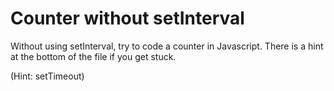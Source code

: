 # Counter without setInterval
Without using setInterval, try to code a counter in Javascript. There is a hint at the bottom of the file if you get stuck.

(Hint: setTimeout)